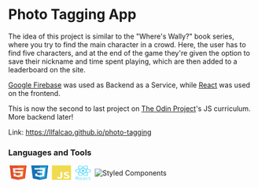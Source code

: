 # Photo Tagging App

The idea of this project is similar to the "Where's Wally?" book series, where you try to find the main character in a crowd. Here, the user has to find five characters, and at the end of the game they're given the option to save their nickname and time spent playing, which are then added to a leaderboard on the site.

[Google Firebase](https://firebase.google.com/) was used as Backend as a Service, while [React](https://reactjs.org/) was used on the frontend.

This is now the second to last project on [The Odin Project](https://theodinproject.com)'s JS curriculum. More backend later!

Link: https://llfalcao.github.io/photo-tagging

### Languages and Tools

<div style="display: inline_block">
    <img align="center" alt="HTML" title="HTML" height="30" width="40" src="https://raw.githubusercontent.com/devicons/devicon/master/icons/html5/html5-original.svg"/>
    <img align="center" alt="CSS" title="CSS" height="30" width="40" src="https://raw.githubusercontent.com/devicons/devicon/master/icons/css3/css3-original.svg"/>
    <img align="center" alt="Javascript" title="Javascript" height="30" width="40" src="https://raw.githubusercontent.com/devicons/devicon/master/icons/javascript/javascript-plain.svg"/>
    <img align="center" src="https://raw.githubusercontent.com/devicons/devicon/master/icons/react/react-original-wordmark.svg" alt="React" title="React" width="40" height="30" />
    <img align="center" src="https://styled-components.com/logo.png" alt="Styled Components" title="Styled Components" width="30" height="30" />
</div>
